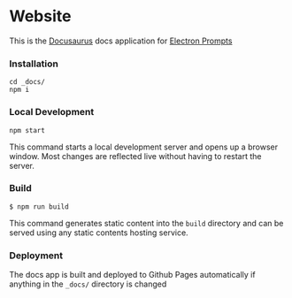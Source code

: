 # Website

This is the [Docusaurus](https://docusaurus.io/) docs application for [Electron Prompts](https://www.npmjs.com/package/electron-prompts)

### Installation

```
cd _docs/
npm i
```

### Local Development

```
npm start
```

This command starts a local development server and opens up a browser window. Most changes are reflected live without having to restart the server.

### Build

```
$ npm run build
```

This command generates static content into the `build` directory and can be served using any static contents hosting service.

### Deployment

The docs app is built and deployed to Github Pages automatically if anything in the `_docs/` directory is changed